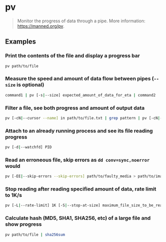 # pv

> Monitor the progress of data through a pipe. More information: <https://manned.org/pv>.

## Examples

### Print the contents of the file and display a progress bar

```bash
pv path/to/file
```

### Measure the speed and amount of data flow between pipes (`--size` is optional)

```bash
command1 | pv [-s|--size] expected_amount_of_data_for_eta | command2
```

### Filter a file, see both progress and amount of output data

```bash
pv [-cN|--cursor --name] in path/to/file.txt | grep pattern | pv [-cN|--cursor --name] out > path/to/filtered_file.txt
```

### Attach to an already running process and see its file reading progress

```bash
pv [-d|--watchfd] PID
```

### Read an erroneous file, skip errors as `dd conv=sync,noerror` would

```bash
pv [-EE|--skip-errors --skip-errors] path/to/faulty_media > path/to/image.img
```

### Stop reading after reading specified amount of data, rate limit to 1K/s

```bash
pv [-L|--rate-limit] 1K [-S|--stop-at-size] maximum_file_size_to_be_read
```

### Calculate hash (MD5, SHA1, SHA256, etc) of a large file and show progress

```bash
pv path/to/file | sha256sum
```
